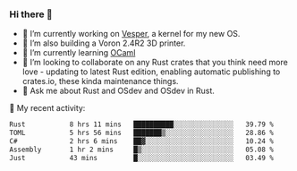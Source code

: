 ### Hi there 👋

<!--
**berkus/berkus** is a ✨ _special_ ✨ repository because its `README.md` (this file) appears on your GitHub profile.

Here are some ideas to get you started:

- 🔭 I’m currently working on ...
- 🌱 I’m currently learning ...
- 👯 I’m looking to collaborate on ...
- 🤔 I’m looking for help with ...
- 💬 Ask me about ...
- 📫 How to reach me: ...
- 😄 Pronouns: ...
- ⚡ Fun fact: ...
-->

- 🔭 I’m currently working on [Vesper](https://github.com/metta-systems/vesper), a kernel for my new OS.
- 🔭 I’m also building a Voron 2.4R2 3D printer.
- 🌱 I’m currently learning [OCaml](https://ocaml.org/manual/5.3/lex.html)
- 👯 I’m looking to collaborate on any Rust crates that you think need more love - updating to latest Rust edition, enabling automatic publishing to crates.io, these kinda maintenance things.
- 💬 Ask me about Rust and OSdev and OSdev in Rust.

💼 My recent activity:

<!--START_SECTION:waka-->

```txt
Rust           8 hrs 11 mins   ██████████░░░░░░░░░░░░░░░   39.79 %
TOML           5 hrs 56 mins   ███████▒░░░░░░░░░░░░░░░░░   28.86 %
C#             2 hrs 6 mins    ██▓░░░░░░░░░░░░░░░░░░░░░░   10.24 %
Assembly       1 hr 2 mins     █▒░░░░░░░░░░░░░░░░░░░░░░░   05.08 %
Just           43 mins         █░░░░░░░░░░░░░░░░░░░░░░░░   03.49 %
```

<!--END_SECTION:waka-->
